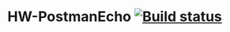 # HW-PostmanEcho [![Build status](https://ci.appveyor.com/api/projects/status/9asl42rxjdghqy5s?svg=true)](https://ci.appveyor.com/project/Mlle1Maniaque/hw-postmanecho)
